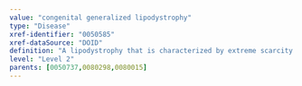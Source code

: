 ```yaml
---
value: "congenital generalized lipodystrophy"
type: "Disease"
xref-identifier: "0050585"
xref-dataSource: "DOID"
definition: "A lipodystrophy that is characterized by extreme scarcity of subcutaneous fat, muscular hypertrophy, fatty liver, hypertriglyceremia and metabolic complications including insulin resistance.|OMIM mapping confirmed by DO. [SN]."
level: "Level 2"
parents: [0050737,0080298,0080015]
---
```

